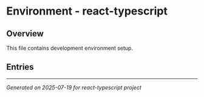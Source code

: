 # Environment - react-typescript

## Overview

This file contains development environment setup.

## Entries

<!-- Entries will be added here automatically -->

---
*Generated on 2025-07-19 for react-typescript project*
